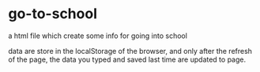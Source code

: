 # go-to-school
a html file which create some info for going into school

data are store in the localStorage of the browser, and only after the refresh of the page, the data you typed and saved last time are updated to page.
